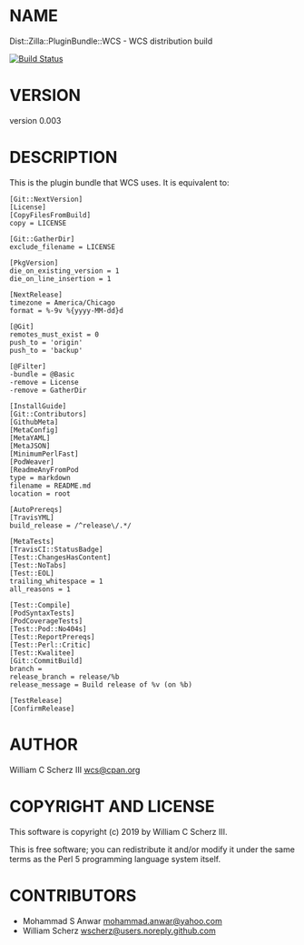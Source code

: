 # NAME

Dist::Zilla::PluginBundle::WCS - WCS distribution build

[![Build Status](https://travis-ci.org/wscherz/Dist-Zilla-PluginBundle-WCS.png?branch=master)](https://travis-ci.org/wscherz/Dist-Zilla-PluginBundle-WCS)

# VERSION

version 0.003

# DESCRIPTION

This is the plugin bundle that WCS uses.  It is equivalent to:

    [Git::NextVersion]
    [License]
    [CopyFilesFromBuild]
    copy = LICENSE

    [Git::GatherDir]
    exclude_filename = LICENSE

    [PkgVersion]
    die_on_existing_version = 1
    die_on_line_insertion = 1

    [NextRelease]
    timezone = America/Chicago
    format = %-9v %{yyyy-MM-dd}d

    [@Git]
    remotes_must_exist = 0
    push_to = 'origin'
    push_to = 'backup'

    [@Filter]
    -bundle = @Basic
    -remove = License
    -remove = GatherDir

    [InstallGuide]
    [Git::Contributors]
    [GithubMeta]
    [MetaConfig]
    [MetaYAML]
    [MetaJSON]
    [MinimumPerlFast]
    [PodWeaver]
    [ReadmeAnyFromPod
    type = markdown
    filename = README.md
    location = root

    [AutoPrereqs]
    [TravisYML]
    build_release = /^release\/.*/

    [MetaTests]
    [TravisCI::StatusBadge]
    [Test::ChangesHasContent]
    [Test::NoTabs]
    [Test::EOL]
    trailing_whitespace = 1
    all_reasons = 1

    [Test::Compile]
    [PodSyntaxTests]
    [PodCoverageTests]
    [Test::Pod::No404s]
    [Test::ReportPrereqs]
    [Test::Perl::Critic]
    [Test::Kwalitee]
    [Git::CommitBuild]
    branch =
    release_branch = release/%b
    release_message = Build release of %v (on %b)

    [TestRelease]
    [ConfirmRelease]

# AUTHOR

William C Scherz III <wcs@cpan.org>

# COPYRIGHT AND LICENSE

This software is copyright (c) 2019 by William C Scherz III.

This is free software; you can redistribute it and/or modify it under
the same terms as the Perl 5 programming language system itself.

# CONTRIBUTORS

- Mohammad S Anwar <mohammad.anwar@yahoo.com>
- William Scherz <wscherz@users.noreply.github.com>
